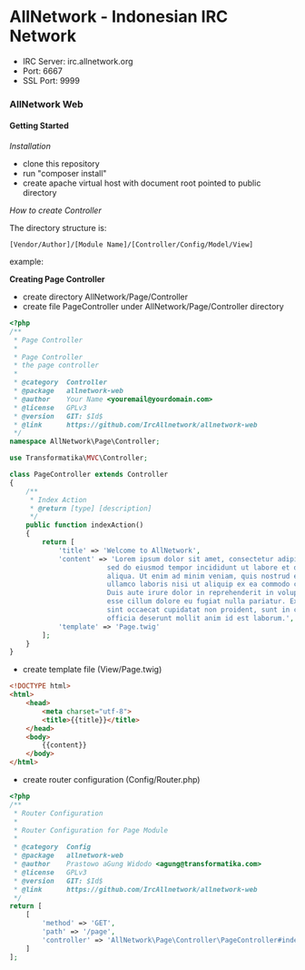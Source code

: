 # AllNetwork - Indonesian IRC Network

* IRC Server: irc.allnetwork.org
* Port: 6667
* SSL Port: 9999

### AllNetwork Web
#### Getting Started

*Installation*
- clone this repository
- run "composer install"
- create apache virtual host with document root pointed to public directory

*How to create Controller*

The directory structure is:
```
[Vendor/Author]/[Module Name]/[Controller/Config/Model/View]
```
example:

**Creating Page Controller**
- create directory AllNetwork/Page/Controller
- create file PageController under AllNetwork/Page/Controller directory

```php
<?php
/**
 * Page Controller
 *
 * Page Controller
 * the page controller
 *
 * @category  Controller
 * @package   allnetwork-web
 * @author    Your Name <youremail@yourdomain.com>
 * @license   GPLv3
 * @version   GIT: $Id$
 * @link      https://github.com/IrcAllnetwork/allnetwork-web
 */
namespace AllNetwork\Page\Controller;

use Transformatika\MVC\Controller;

class PageController extends Controller
{
    /**
     * Index Action
     * @return [type] [description]
     */
    public function indexAction()
    {
        return [
            'title' => 'Welcome to AllNetwork',
            'content' => 'Lorem ipsum dolor sit amet, consectetur adipisicing elit,
                        sed do eiusmod tempor incididunt ut labore et dolore magna
                        aliqua. Ut enim ad minim veniam, quis nostrud exercitation
                        ullamco laboris nisi ut aliquip ex ea commodo consequat.
                        Duis aute irure dolor in reprehenderit in voluptate velit
                        esse cillum dolore eu fugiat nulla pariatur. Excepteur
                        sint occaecat cupidatat non proident, sunt in culpa qui
                        officia deserunt mollit anim id est laborum.',
            'template' => 'Page.twig'
        ];
    }
}
```

- create template file (View/Page.twig)

```html
<!DOCTYPE html>
<html>
    <head>
        <meta charset="utf-8">
        <title>{{title}}</title>
    </head>
    <body>
        {{content}}
    </body>
</html>
```

- create router configuration (Config/Router.php)

```php
<?php
/**
 * Router Configuration
 *
 * Router Configuration for Page Module
 *
 * @category  Config
 * @package   allnetwork-web
 * @author    Prastowo aGung Widodo <agung@transformatika.com>
 * @license   GPLv3
 * @version   GIT: $Id$
 * @link      https://github.com/IrcAllnetwork/allnetwork-web
 */
return [
    [
        'method' => 'GET',
        'path' => '/page',
        'controller' => 'AllNetwork\Page\Controller\PageController#indexAction'
    ]
];
```
